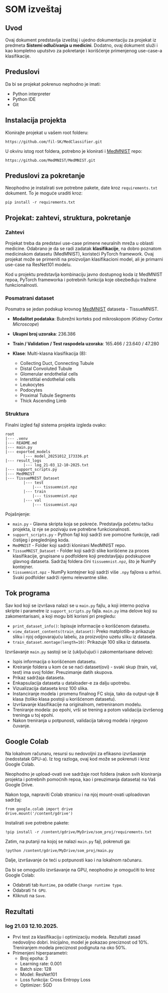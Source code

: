 # SOM izveštaj

## Uvod

Ovaj dokument predstavlja izveštaj i ujedno dokumentaciju za projekat iz predmeta **Sistemi odlučivanja u medicini**. Dodatno, ovaj dokument služi i kao kompletno uputstvo za pokretanje i korišćenje primenjenog use-case-a klasifikacije.

## Preduslovi

Da bi se projekat pokrenuo nephodno je imati:
- Python interpreter
- Python IDE
- Git

## Instalacija projekta

Klonirajte projekat u vašem root folderu:

```
https://github.com/fil-SK/MedClassifier.git
```

U okviru istog root foldera, potrebno je klonirati i [MedMNIST](https://github.com/MedMNIST/MedMNIST) repo:

```
https://github.com/MedMNIST/MedMNIST.git
```

## Preduslovi za pokretanje

Neophodno je instalirati sve potrebne pakete, date kroz `requirements.txt` dokument. To je moguće uraditi kroz:

```
pip install -r requirements.txt
```

## Projekat: zahtevi, struktura, pokretanje

### Zahtevi

Projekat treba da predstavi use-case primene neuralnih mreža u oblasti medicine. Odabrano je da se radi zadatak **klasifikacije**, na dobro poznatom medicinskom datasetu (MedMNIST), koristeći PyTorch framework. Ovaj projekat može se primeniti na proizvoljan klasifikacioni model, ali je primarni use-case na ResNet101 modelu.

Kod u projektu predstavlja kombinaciju javno dostupnog koda iz MedMNIST repoa, PyTorch frameworka i potrebnih funkcija koje obezbeđuju tražene funkcionalnosti.

### Posmatrani dataset

Posmatra se jedan podskup krovnog [MedMNIST](https://medmnist.com/) dataseta - TissueMNIST.

- **Modalitet podataka**: Bubrežni korteks pod mikroskopom (*Kidney Cortex Microscope*)
- **Ukupni broj uzoraka**: 236.386
- **Train / Validation / Test raspodela uzoraka**: 165.466 / 23.640 / 47.280
- **Klase**: Multi-klasna klasifikacija (8):

    - Collecting Duct, Connecting Tubule
    - Distal Convoluted Tubule
    - Glomerular endothelial cells
    - Interstitial endothelial cells
    - Leukocytes
    - Podocytes
    - Proximal Tubule Segments
    - Thick Ascending Limb

### Struktura

Finalni izgled fajl sistema projekta izgleda ovako:

```
root
|--- .venv
|--- README.md
|--- main.py
|--- exported_models
        |--- model_20251012_173336.pt
|--- result_logs
        |--- log_21-03_12-10-2025.txt
|--- support_scripts.py
|--- MedMNIST
|--- TissueMNIST_Dataset
        |--- test
            |--- tissuemnist.npz
        |--- train
            |--- tissuemnist.npz
        |--- val
            |--- tissuemnist.npz
```

Pojašnjenje:
- `main.py` - Glavna skripta koja se pokreće. Predstavlja početnu tačku projekta, iz nje se pozivaju sve potrebne funkcionalnosti.
- `support_scripts.py` - Python fajl koji sadrži sve pomoćne funkcije, radi čistijeg i preglednijeg koda.
- `MedMNIST` - Folder koji sadrži klonirani MedMNIST repo.
- `TissueMNIST_Dataset` - Folder koji sadrži slike korišćene za proces klasifikacije, grupisane u podfoldere koji predstavljaju podskupove glavnog dataseta. Sadržaj foldera čini `tissuemnist.npz`, što je NumPy kontejner.
- `tissuemnist.npz` - NumPy kontejner koji sadrži više `.npy` fajlova u arhivi. Svaki podfolder sadrži njemu relevantne slike.

## Tok programa

Sav kod koji se izvršava nalazi se u `main.py` fajlu, a koji interno poziva skripte i parametre iz `support_scripts.py` fajla. `main.py` ima delove koji su zakomentarisani, a koji mogu biti korisni pri pregledu:

- `print_dataset_info()`: Ispisuje informacije o korišćenom datasetu.
- `view_dataset_contents(train_dataset)`: Preko matplotlib-a prikazuje sliku i njoj odgovarajuću labelu, za proizvoljno uzetu sliku iz dataseta.
- `train_dataset.montage(length=10)`: Prikazuje 100 slika iz dataseta.

Izvršavanje `main.py` sastoji se iz (uključujući i zakomentarisane delove):

- Ispis informacija o korišćenom datasetu.
- Kreiranje foldera u kom će se naći dataset(ovi) - svaki skup (train, val, test) ima svoj folder. Preuzimanje datih skupova.
- Prikaz sadržaja dataseta.
- Enkapsulacija dataseta u dataloader-e za dalju upotrebu.
- Vizualizacija dataseta kroz 100 slika.
- Instanciranje modela i promenu finalnog FC sloja, tako da output-uje 8 klasa (toliko klasa postoji u korišćenom datasetu).
- Izvršavanje klasifikacije na originalnom, netreniranom modelu.
- Treniranje modela: po epohi, vrši se trening a potom validacija izvršenog treninga u toj epohi.
- Nakon treniranja u potpunosti, validacija takvog modela i njegovo čuvanje.

## Google Colab

Na lokalnom računaru, resursi su nedovoljni za efikasno izvršavanje (nedostatak GPU-a). Iz tog razloga, ovaj kod može se pokrenuti i kroz Google Colab.

Neophodno je upload-ovati sve sadržaje root foldera (nakon svih kloniranja projekta i potrebnih pomoćnih repoa, kao i preuzimanja dataseta) na Vaš Google Drive.

Nakon toga, napraviti Colab stranicu i na njoj mount-ovati uploadovan sadržaj:

```
from google.colab import drive
drive.mount('/content/gdrive')
```

Instalirati sve potrebne pakete:

```
!pip install -r /content/gdrive/MyDrive/som_proj/requirements.txt
```

Zatim, na putanji na kojoj se nalazi `main.py` fajl, pokrenuti ga:

```
!python /content/gdrive/MyDrive/som_proj/main.py
```

Dalje, izvršavanje će teći u potpunosti kao i na lokalnom računaru.

Da bi se omogućilo izvršavanje na GPU, neophodno je omogućiti to kroz Google Colab:

- Odabrati tab `Runtime`, pa odatle `Change runtime type`.
- Odabrati `T4 GPU`.
- Kliknuti na `Save`.

## Rezultati

### log 21.03 12.10.2025.

- Prvi test za klasifikaciju i optimizaciju modela. Rezultati zasad nedovoljno dobri. Inicijalno, model je pokazao preciznost od 10%. Treniranjem modela preciznost podignuta na oko 50%.
- Primenjeni hiperparametri:
  - Broj epoha: 3
  - Learning rate: 0.001
  - Batch size: 128
  - Model: ResNet101
  - Loss funkcija: Cross Entropy Loss
  - Optimizer: SGD